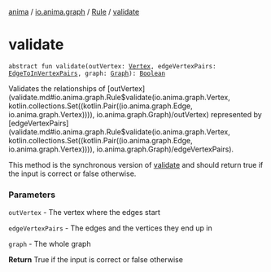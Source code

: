 [anima](../../index.md) / [io.anima.graph](../index.md) / [Rule](index.md) / [validate](./validate.md)

# validate

`abstract fun validate(outVertex: `[`Vertex`](../-vertex/index.md)`, edgeVertexPairs: `[`EdgeToInVertexPairs`](../-edge-to-in-vertex-pairs.md)`, graph: `[`Graph`](../-graph/index.md)`): `[`Boolean`](https://kotlinlang.org/api/latest/jvm/stdlib/kotlin/-boolean/index.html)

Validates the relationships of [outVertex](validate.md#io.anima.graph.Rule$validate(io.anima.graph.Vertex, kotlin.collections.Set((kotlin.Pair((io.anima.graph.Edge, io.anima.graph.Vertex)))), io.anima.graph.Graph)/outVertex) represented by [edgeVertexPairs](validate.md#io.anima.graph.Rule$validate(io.anima.graph.Vertex, kotlin.collections.Set((kotlin.Pair((io.anima.graph.Edge, io.anima.graph.Vertex)))), io.anima.graph.Graph)/edgeVertexPairs).

This method is the synchronous version of [validate](./validate.md) and
should return true if the input is correct or false otherwise.

### Parameters

`outVertex` - The vertex where the edges start

`edgeVertexPairs` - The edges and the vertices they end up in

`graph` - The whole graph

**Return**
True if the input is correct or false otherwise

